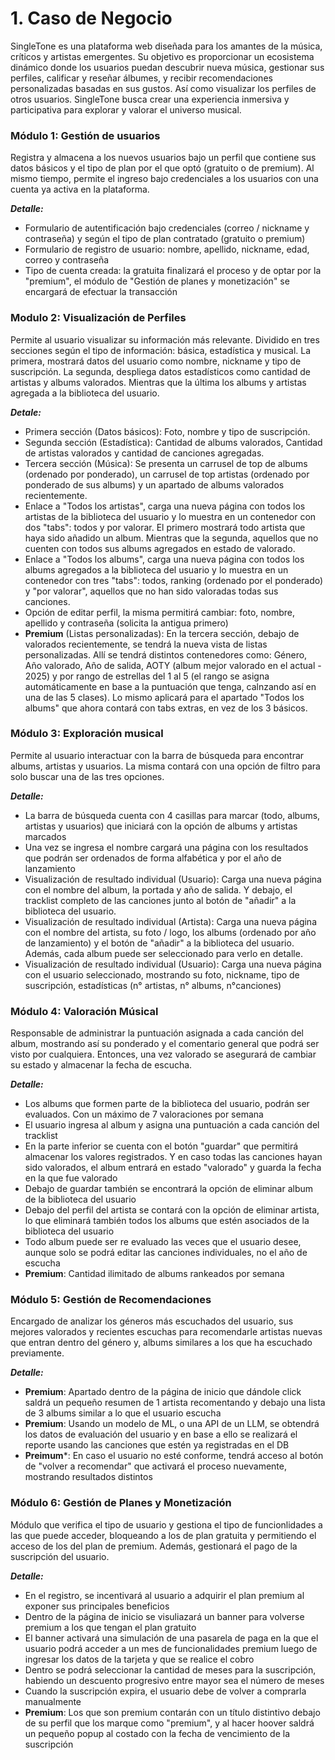 # 1. Caso de Negocio

SingleTone es una plataforma web diseñada para los amantes de la música, críticos y artistas emergentes. Su objetivo es proporcionar un ecosistema dinámico donde los usuarios puedan descubrir nueva música, gestionar sus perfiles, calificar y reseñar álbumes, y recibir recomendaciones personalizadas basadas en sus gustos. Así como visualizar los perfiles de otros usuarios. SingleTone busca crear una experiencia inmersiva y participativa para explorar y valorar el universo musical.

### Módulo 1: Gestión de usuarios
Registra y almacena a los nuevos usuarios bajo un perfil que contiene sus datos básicos y el tipo de plan por el que optó (gratuito o de premium). Al mismo tiempo, permite el ingreso bajo credenciales a los usuarios con una cuenta ya activa en la plataforma.

***Detalle:***
- Formulario de autentificación bajo credenciales (correo / nickname y contraseña) y según el tipo de plan contratado (gratuito o premium)
- Formulario de registro de usuario: nombre, apellido, nickname, edad, correo y contraseña
- Tipo de cuenta creada: la gratuita finalizará el proceso y de optar por la "premium", el módulo de "Gestión de planes y monetización" se encargará de efectuar la transacción

### Modulo 2: Visualización de Perfiles
Permite al usuario visualizar su información más relevante. Dividido en tres secciones según el tipo de información: básica, estadística y musical. La primera, mostrará datos del usuario como nombre, nickname y tipo de suscripción. La segunda, despliega datos estadísticos como cantidad de artistas y albums valorados. Mientras que la última los albums y artistas agregada a la biblioteca del usuario.

***Detale:***
- Primera sección (Datos básicos): Foto, nombre y tipo de suscripción.
- Segunda sección (Estadística): Cantidad de albums valorados, Cantidad de artistas valorados y cantidad de canciones agregadas.
- Tercera sección (Música): Se presenta un carrusel de top de albums (ordenado por ponderado), un carrusel de top artistas (ordenado por ponderado de sus albums) y un apartado de albums valorados recientemente.
-  Enlace a "Todos los artistas", carga una nueva página con todos los artistas de la biblioteca del usuario y lo muestra en un contenedor con dos "tabs": todos y por valorar. El primero mostrará todo artista que haya sido añadido un album. Mientras que la segunda, aquellos que no cuenten con todos sus albums agregados en estado de valorado.
- Enlace a "Todos los albums", carga una nueva página con todos los albums agregados a la biblioteca del usuario y lo muestra en un contenedor con tres "tabs": todos, ranking (ordenado por el ponderado) y "por valorar", aquellos que no han sido valoradas todas sus canciones.
- Opción de editar perfil, la misma permitirá cambiar: foto, nombre, apellido y contraseña (solicita la antigua primero)
- **Premium** (Listas personalizadas): En la tercera sección, debajo de valorados recientemente, se tendrá la nueva vista de listas personalizadas. Allí se tendrá distintos contenedores como: Género, Año valorado, Año de salida, AOTY (album mejor valorado en el actual - 2025) y por rango de estrellas del 1 al 5 (el rango se asigna automáticamente en base a la puntuación que tenga, calnzando así en una de las 5 clases). Lo mismo aplicará para el apartado "Todos los albums" que ahora contará con tabs extras, en vez de los 3 básicos.

### Módulo 3: Exploración musical
Permite al usuario interactuar con la barra de búsqueda para encontrar albums, artistas y usuarios. La misma contará con una opción de filtro para solo buscar una de las tres opciones.

***Detalle:***
- La barra de búsqueda cuenta con 4 casillas para marcar (todo, albums, artistas y usuarios) que iniciará con la opción de albums y artistas marcados
- Una vez se ingresa el nombre cargará una página con los resultados que podrán ser ordenados de forma alfabética y por el año de lanzamiento
- Visualización de resultado individual (Usuario): Carga una nueva página con el nombre del album, la portada y año de salida. Y debajo, el tracklist completo de las canciones junto al botón de "añadir" a la biblioteca del usuario.
- Visualización de resultado individual (Artista): Carga una nueva página con el nombre del artista, su foto / logo, los albums (ordenado por año de lanzamiento) y el botón de "añadir" a la biblioteca del usuario. Además, cada album puede ser seleccionado para verlo en detalle.
- Visualización de resultado individual (Usuario): Carga una nueva página con el usuario seleccionado, mostrando su foto, nickname, tipo de suscripción, estadísticas (n° artistas, n° albums, n°canciones)

### Módulo 4: Valoración Músical
Responsable de administrar la puntuación asignada a cada canción del album, mostrando así su ponderado y el comentario general que podrá ser visto por cualquiera. Entonces, una vez valorado se asegurará de cambiar su estado y almacenar la fecha de escucha.

***Detalle:***

- Los albums que formen parte de la biblioteca del usuario, podrán ser evaluados. Con un máximo de 7 valoraciones por semana
- El usuario ingresa al album y asigna una puntuación a cada canción del tracklist 
- En la parte inferior se cuenta con el botón "guardar" que permitirá almacenar los valores registrados. Y en caso todas las canciones hayan sido valorados, el album entrará en estado "valorado" y guarda la fecha en la que fue valorado
- Debajo de guardar también se encontrará la opción de eliminar album de la biblioteca del usuario
- Debajo del perfil del artista se contará con la opción de eliminar artista, lo que eliminará también todos los albums que estén asociados de la biblioteca del usuario
- Todo album puede ser re evaluado las veces que el usuario desee, aunque solo se podrá editar las canciones individuales, no el año de escucha
- **Premium**: Cantidad ilimitado de albums rankeados por semana

###  Módulo 5: Gestión de Recomendaciones
Encargado de analizar los géneros más escuchados del usuario, sus mejores valorados y recientes escuchas para recomendarle artistas nuevas que entran dentro del género y, albums similares a los que ha escuchado previamente.

***Detalle:***

- **Premium**: Apartado dentro de la página de inicio que dándole click saldrá un pequeño resumen de 1 artista recomentando y debajo una lista de 3 albums similar a lo que el usuario escucha
- **Premium**: Usando un modelo de ML, o una API de un LLM, se obtendrá los datos de evaluación del usuario y en base a ello se realizará el reporte usando las canciones que estén ya registradas en el DB
- **Preimum***: En caso el usuario no esté conforme, tendrá acceso al botón de "volver a recomendar" que activará el proceso nuevamente, mostrando resultados distintos


###  Módulo 6: Gestión de Planes y Monetización
Módulo que verifica el tipo de usuario y gestiona el tipo de funcionlidades a las que puede acceder, bloqueando a los de plan gratuita y permitiendo el acceso de los del plan de premium. Además, gestionará el pago de la suscripción del usuario.

***Detalle:***

- En el registro, se incentivará al usuario a adquirir el plan premium al exponer sus principales beneficios
- Dentro de la página de inicio se visuliazará un banner para volverse premium a los que tengan el plan gratuito
- El banner activará una simulación de una pasarela de paga en la que el usuario podrá acceder a un mes de funcionalidades premium luego de ingresar los datos de la tarjeta y que se realice el cobro
- Dentro se podrá seleccionar la cantidad de meses para la suscripción, habiendo un descuento progresivo entre mayor sea el número de meses
- Cuando la suscripción expira, el usuario debe de volver a comprarla manualmente
- **Premium**: Los que son premium contarán con un título distintivo debajo de su perfil que los marque como "premium", y al hacer hoover saldrá un pequeño popup al costado con la fecha de vencimiento de la suscripción